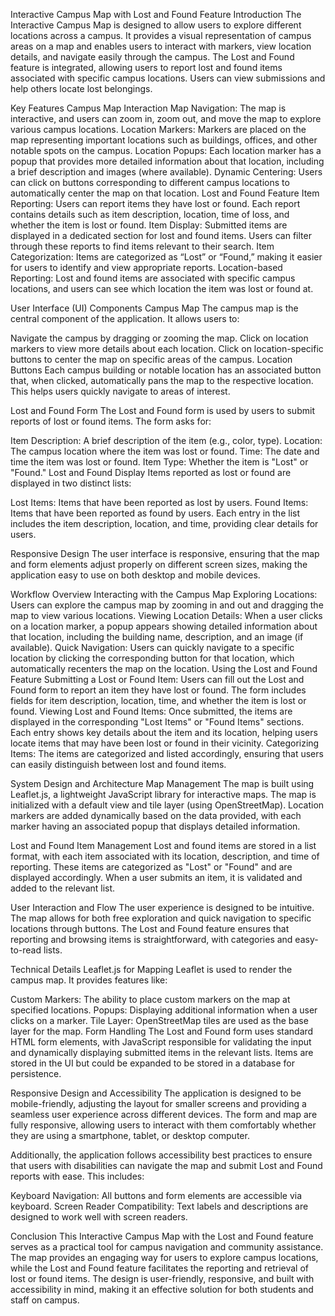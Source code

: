 Interactive Campus Map with Lost and Found Feature
Introduction
The Interactive Campus Map is designed to allow users to explore different locations across a campus. It provides a visual representation of campus areas on a map and enables users to interact with markers, view location details, and navigate easily through the campus. The Lost and Found feature is integrated, allowing users to report lost and found items associated with specific campus locations. Users can view submissions and help others locate lost belongings.

Key Features
Campus Map Interaction
Map Navigation: The map is interactive, and users can zoom in, zoom out, and move the map to explore various campus locations.
Location Markers: Markers are placed on the map representing important locations such as buildings, offices, and other notable spots on the campus.
Location Popups: Each location marker has a popup that provides more detailed information about that location, including a brief description and images (where available).
Dynamic Centering: Users can click on buttons corresponding to different campus locations to automatically center the map on that location.
Lost and Found Feature
Item Reporting: Users can report items they have lost or found. Each report contains details such as item description, location, time of loss, and whether the item is lost or found.
Item Display: Submitted items are displayed in a dedicated section for lost and found items. Users can filter through these reports to find items relevant to their search.
Item Categorization: Items are categorized as “Lost” or “Found,” making it easier for users to identify and view appropriate reports.
Location-based Reporting: Lost and found items are associated with specific campus locations, and users can see which location the item was lost or found at.

User Interface (UI) Components
Campus Map
The campus map is the central component of the application. It allows users to:

Navigate the campus by dragging or zooming the map.
Click on location markers to view more details about each location.
Click on location-specific buttons to center the map on specific areas of the campus.
Location Buttons
Each campus building or notable location has an associated button that, when clicked, automatically pans the map to the respective location. This helps users quickly navigate to areas of interest.

Lost and Found Form
The Lost and Found form is used by users to submit reports of lost or found items. The form asks for:

Item Description: A brief description of the item (e.g., color, type).
Location: The campus location where the item was lost or found.
Time: The date and time the item was lost or found.
Item Type: Whether the item is "Lost" or "Found."
Lost and Found Display
Items reported as lost or found are displayed in two distinct lists:

Lost Items: Items that have been reported as lost by users.
Found Items: Items that have been reported as found by users.
Each entry in the list includes the item description, location, and time, providing clear details for users.

Responsive Design
The user interface is responsive, ensuring that the map and form elements adjust properly on different screen sizes, making the application easy to use on both desktop and mobile devices.

Workflow Overview
Interacting with the Campus Map
Exploring Locations: Users can explore the campus map by zooming in and out and dragging the map to view various locations.
Viewing Location Details: When a user clicks on a location marker, a popup appears showing detailed information about that location, including the building name, description, and an image (if available).
Quick Navigation: Users can quickly navigate to a specific location by clicking the corresponding button for that location, which automatically recenters the map on the location.
Using the Lost and Found Feature
Submitting a Lost or Found Item: Users can fill out the Lost and Found form to report an item they have lost or found. The form includes fields for item description, location, time, and whether the item is lost or found.
Viewing Lost and Found Items: Once submitted, the items are displayed in the corresponding "Lost Items" or "Found Items" sections. Each entry shows key details about the item and its location, helping users locate items that may have been lost or found in their vicinity.
Categorizing Items: The items are categorized and listed accordingly, ensuring that users can easily distinguish between lost and found items.

System Design and Architecture
Map Management
The map is built using Leaflet.js, a lightweight JavaScript library for interactive maps. The map is initialized with a default view and tile layer (using OpenStreetMap). Location markers are added dynamically based on the data provided, with each marker having an associated popup that displays detailed information.

Lost and Found Item Management
Lost and found items are stored in a list format, with each item associated with its location, description, and time of reporting. These items are categorized as "Lost" or "Found" and are displayed accordingly. When a user submits an item, it is validated and added to the relevant list.

User Interaction and Flow
The user experience is designed to be intuitive. The map allows for both free exploration and quick navigation to specific locations through buttons.
The Lost and Found feature ensures that reporting and browsing items is straightforward, with categories and easy-to-read lists.

Technical Details
Leaflet.js for Mapping
Leaflet is used to render the campus map. It provides features like:

Custom Markers: The ability to place custom markers on the map at specified locations.
Popups: Displaying additional information when a user clicks on a marker.
Tile Layer: OpenStreetMap tiles are used as the base layer for the map.
Form Handling
The Lost and Found form uses standard HTML form elements, with JavaScript responsible for validating the input and dynamically displaying submitted items in the relevant lists. Items are stored in the UI but could be expanded to be stored in a database for persistence.

Responsive Design and Accessibility
The application is designed to be mobile-friendly, adjusting the layout for smaller screens and providing a seamless user experience across different devices. The form and map are fully responsive, allowing users to interact with them comfortably whether they are using a smartphone, tablet, or desktop computer.

Additionally, the application follows accessibility best practices to ensure that users with disabilities can navigate the map and submit Lost and Found reports with ease. This includes:

Keyboard Navigation: All buttons and form elements are accessible via keyboard.
Screen Reader Compatibility: Text labels and descriptions are designed to work well with screen readers.

Conclusion
This Interactive Campus Map with the Lost and Found feature serves as a practical tool for campus navigation and community assistance. The map provides an engaging way for users to explore campus locations, while the Lost and Found feature facilitates the reporting and retrieval of lost or found items. The design is user-friendly, responsive, and built with accessibility in mind, making it an effective solution for both students and staff on campus.


